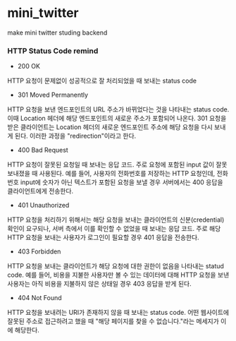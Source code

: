 # mini_twitter
make mini twitter studing backend

### HTTP Status Code remind

* 200 OK

HTTP 요청이 문제없이 성공적으로 잘 처리되었을 때 보내는 status code

* 301 Moved Permanently

HTTP 요청을 보낸 엔드포인트의 URL 주소가 바뀌었다는 것을 나타내는 status code.
이때 Location 헤더에 해당 엔드포인트의 새로운 주소가 포함되어 나온다.
301 요청을 받은 클라이언트는 Location 헤더의 새로운 엔드포인트 주소에 해당 요청을 다시 보내게 된다. 이러한 과정을 "redirection"이라고 한다.

* 400 Bad Request

HTTP 요청이 잘못된 요청일 때 보내는 응답 코드.
주로 요청에 포함된 input 값이 잘못 보내졌을 때 사용된다.
예를 들어, 사용자의 전화번호를 저장하는 HTTP 요청인데, 전화번호 input에 숫자가 아닌 텍스트가 포함된 요청을 보낼 경우 서버에서는 400 응답을 클라이언트에게 전송한다.

* 401 Unauthorized

HTTP 요청을 처리하기 위해서는 해당 요청을 보내는 클라이언트의 신분(credential) 확인이 요구되나, 서버 측에서 이를 확인할 수 없었을 때 보내는 응답 코드.
주로 해당 HTTP 요청을 보내는 사용자가 로그인이 필요할 경우 401 응답을 전송한다.

* 403 Forbidden

HTTP 요청을 보내는 클라이언트가 해당 요청에 대한 권한이 없음을 나타내는 statud code. 예를 들어, 비용을 지불한 사용자만 볼 수 있는 데이터에 대해 HTTP 요청을 보낸 사용자는 아직 비용을 지불하지 않은 상태일 경우 403 응답을 받게 된다.

* 404 Not Found

HTTP 요청을 보내려는 URI가 존재하지 않을 때 보내는 status code. 어떤 웹사이트에 잘못된 주소로 접근하려고 했을 때 "해당 페이지를 찾을 수 없습니다."라는 메세지가 이에 해당한다.


